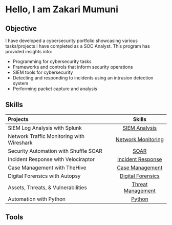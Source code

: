 # Hello, I am Zakari Mumuni 



## Objective
I have developed a cybersecurity portfolio showcasing various tasks/projects i have completed as a SOC Analyst. This program has provided insights into:
* Programming for cybersecurity tasks
* Frameworks and controls that inform security operations
* SIEM tools for cybersecurity
* Detecting and responding to incidents using an intrusion detection system
* Performing packet capture and analysis

## Skills  
| Projects | Skills | 
| :--- |:---:|
| SIEM Log Analysis with Splunk | <a href="https://github.com/sarkyzab/cs_1/tree/main/1%20-%20SIEM%20Log%20Analysis%20with%20Splunk"> SIEM Analysis</a>|
| Network Traffic Monitoring with Wireshark | <a href="https://github.com/sarkyzab/cs_1/tree/main/2%20-%20Network%20Traffic%20Monitoring%20with%20Wireshark"> Network Monitoring</a>|
| Security Automation with Shuffle SOAR | <a href="https://github.com/sarkyzab/cs_1/tree/main/3%20-%20Security%20Automation%20with%20Shuffle%20SOAR"> SOAR</a>|
| Incident Response with Velociraptor | <a href="https://github.com/sarkyzab/cs_1/tree/main/4%20-%20Incident%20Response%20with%20Velociraptor"> Incident Response</a>|
| Case Management with TheHive | <a href="https://github.com/sarkyzab/cs_1/tree/main/5%20-%20Case%20Management%20with%20TheHive"> Case Management</a>|
| Digital Forensics with Autopsy | <a href="https://github.com/sarkyzab/cs_1/tree/main/6%20-%20Digital%20Forensics%20with%20Autopsy"> Digital Forensics</a>|
| Assets, Threats, & Vulnerabilities | <a href="https://github.com/sarkyzab/cs_1/tree/main/7%20-%20Assets%2C%20Threats%2C%20%26%20Vulnerabilities"> Threat Management</a>|
| Automation with Python | <a href="https://github.com/sarkyzab/cs_1/tree/main/8%20-%20Automation%20with%20Python"> Python</a>|

## Tools 
